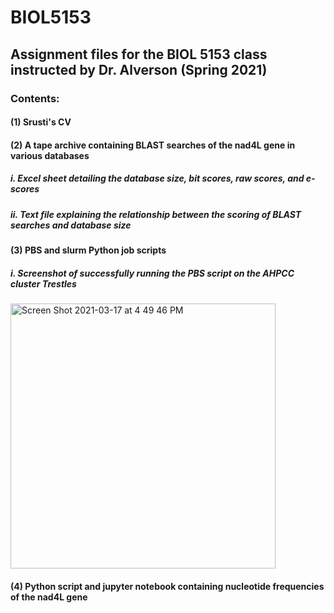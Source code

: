 # BIOL5153

## Assignment files for the BIOL 5153 class instructed by Dr. Alverson (Spring 2021)

### Contents:
#### (1) Srusti's CV
#### (2) A tape archive containing BLAST searches of the nad4L gene in various databases
##### i. Excel sheet detailing the database size, bit scores, raw scores, and e-scores
##### ii. Text file explaining the relationship between the scoring of BLAST searches and database size
#### (3) PBS and slurm Python job scripts
##### i. Screenshot of successfully running the PBS script on the AHPCC cluster Trestles
<img width="424" alt="Screen Shot 2021-03-17 at 4 49 46 PM" src="https://user-images.githubusercontent.com/79071748/111546248-5ac0a580-8745-11eb-92d7-aff10035c9bf.png">

#### (4) Python script and jupyter notebook containing nucleotide frequencies of the nad4L gene #### 
